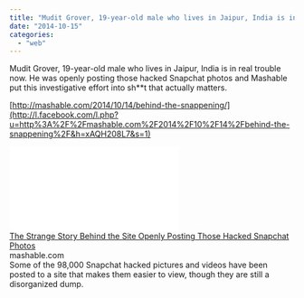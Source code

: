 ```yaml
---
title: "Mudit Grover, 19-year-old male who lives in Jaipur, India is in real trouble now..."
date: "2014-10-15"
categories: 
  - "web"
---
```


Mudit Grover, 19-year-old male who lives in Jaipur, India is in real trouble now. He was openly posting those hacked Snapchat photos and Mashable put this investigative effort into sh\*\*t that actually matters.  
  
[http://mashable.com/2014/10/14/behind-the-snappening/](http://l.facebook.com/l.php?u=http%3A%2F%2Fmashable.com%2F2014%2F10%2F14%2Fbehind-the-snappening%2F&h=xAQH208L7&s=1)  
  
[![](images/safe_image.php?d=AQClupVYAioyUcyz&w=158&h=158&url=http%3A%2F%2Frack.2.mshcdn.com%2Fmedia%2FZgkyMDE0LzEwLzE1LzVkL3NuYXBwZW5pbmdvLjMzMzhmLmpwZwpwCXRodW1iCTEyMDB4NjI3IwplCWpwZw%2F2ef848ae%2F62b%2Fsnappening-oops-2.jpg)](http://l.facebook.com/l.php?u=http%3A%2F%2Fmashable.com%2F2014%2F10%2F14%2Fbehind-the-snappening%2F&h=LAQGJG7zj&s=1)  
[The Strange Story Behind the Site Openly Posting Those Hacked Snapchat Photos](http://l.facebook.com/l.php?u=http%3A%2F%2Fmashable.com%2F2014%2F10%2F14%2Fbehind-the-snappening%2F&h=IAQFbv8GE&s=1)  
mashable.com  
Some of the 98,000 Snapchat hacked pictures and videos have been posted to a site that makes them easier to view, though they are still a disorganized dump.
